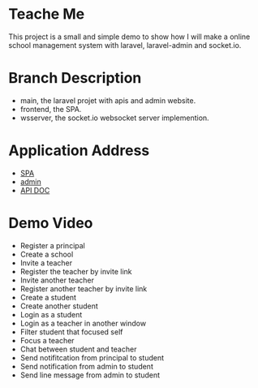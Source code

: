# Teache Me
This project is a small and simple demo to show how I will make a online school management system with laravel, laravel-admin and socket.io.
# Branch Description
* main, the laravel projet with apis and admin website.
* frontend, the SPA.
* wsserver, the socket.io websocket server implemention.
# Application Address
* [SPA](https://teachmespa.herokuapp.com/)
* [admin](https://teachmenow.herokuapp.com/admin)
* [API DOC](https://petstore.swagger.io/?url=https://teachmenow.herokuapp.com/api/doc/teachme_adfjiiasdfka)
# Demo Video
* Register a principal
* Create a school
* Invite a teacher
* Register the teacher by invite link
* Invite another teacher
* Register another teacher by invite link
* Create a student
* Create another student
* Login as a student
* Login as a teacher in another window
* Filter student that focused self
* Focus a teacher
* Chat between student and teacher
* Send notifitcation from principal to student
* Send notification from admin to student
* Send line message from admin to student
